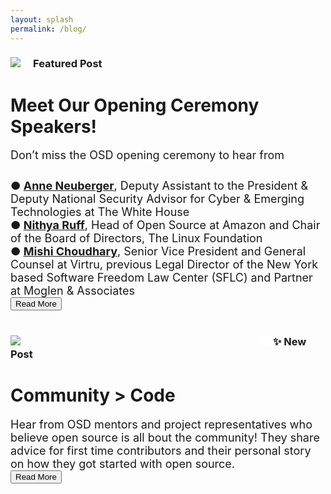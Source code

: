 ```yaml
---
layout: splash
permalink: /blog/
---
```


<link rel="stylesheet" href="{{ '/assets/css/blog.css' | relative_url }}">
<script src="{{ '/assets/js/blog.js' | relative_url }}"></script>

<div>
  <div style="float: left; border-right: 20px solid white;">
    <img src="{{ site.baseurl }}/assets/images/speakers/opening_ceremony.png">
  </div>
  <div>
    <h3>Featured Post</h3>
    <h1>Meet Our Opening Ceremony Speakers!</h1>
    <p style="font-size: 18px; margin-bottom: 0px">Don’t miss the OSD opening ceremony to hear from</p>
        <div style="padding-top: 10px;">
            <p style="font-size: 18px; margin-bottom: 0px">
                <b>● <a href="https://www.linkedin.com/in/anne-neuberger-13b4491b/">Anne Neuberger</a></b>, Deputy Assistant to the President & Deputy National Security Advisor for Cyber & Emerging Technologies at The White House
                <br/>
                <b>● <a href="https://www.linkedin.com/in/nithyaruff/">Nithya Ruff</a></b>, Head of Open Source at Amazon and Chair of the Board of Directors, The Linux Foundation
                <br/>
                <b>● <a href="https://www.linkedin.com/in/mishi-choudhary-esq-983b526/">Mishi Choudhary</a></b>, Senior Vice President and General Counsel at Virtru, previous Legal Director of the New York based Software Freedom Law Center (SFLC) and Partner at Moglen & Associates
            </p>
        </div>
    <button class="button blog_button" onclick="window.open('https://anitab-org.github.io/open-source-day/blog/opening-ceremony-speakers/','_blank')">Read More</button>
  </div>
</div>

<br/>

<div>
  <div style="float: left; border-right: 20px solid white; width: 400px;">
    <img src="{{ site.baseurl }}/assets/images/community.jpg">
  </div>
  <div>
    <h3>✨ New Post</h3>
    <h1>Community > Code</h1>
    <p style="font-size: 18px; margin-bottom: 0px">Hear from OSD mentors and project representatives who believe open source is all bout the community! They share advice for first time contributors and their personal story on how they got started with open source.</p>
    <button class="button blog_button" onclick="window.open('https://anitab-org.github.io/open-source-day/blog/community','_blank')">Read More</button>
  </div>
</div>
